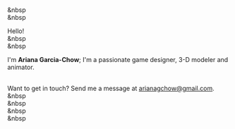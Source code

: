 \
&nbsp
\
&nbsp

Hello!
\
&nbsp
\
&nbsp

I'm **Ariana Garcia-Chow**; I'm a passionate game designer, 3-D modeler and animator.
\
&nbsp;

Want to get in touch? Send me a  message at <u>arianagchow@gmail.com</u>.
\
&nbsp
\
&nbsp
\
&nbsp
\
&nbsp



